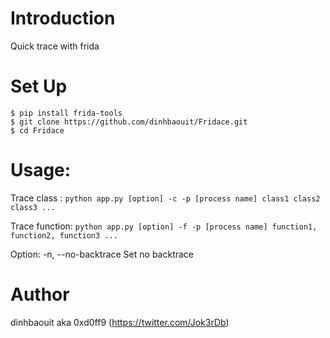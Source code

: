 # Introduction

Quick trace with frida

# Set Up

```
$ pip install frida-tools
$ git clone https://github.com/dinhbaouit/Fridace.git
$ cd Fridace
```

# Usage: 

Trace class   : ```python app.py [option] -c -p [process name] class1 class2 class3 ...```

Trace function: ```python app.py [option] -f -p [process name] function1, function2, function3 ...```

Option:
	-n,    --no-backtrace      Set no backtrace

# Author
dinhbaouit aka 0xd0ff9 (https://twitter.com/Jok3rDb)
